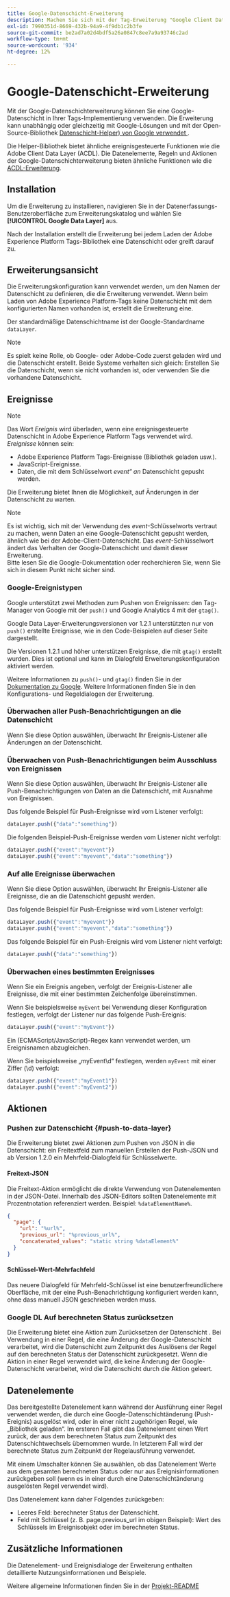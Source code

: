 ```yaml
---
title: Google-Datenschicht-Erweiterung
description: Machen Sie sich mit der Tag-Erweiterung "Google Client Data Layer“ in Adobe Experience Platform vertraut.
exl-id: 7990351d-8669-432b-94a9-4f9db1c2b3fe
source-git-commit: be2ad7a02d4bdf5a26a0847c8ee7a9a93746c2ad
workflow-type: tm+mt
source-wordcount: '934'
ht-degree: 12%

---
```


# Google-Datenschicht-Erweiterung

Mit der Google-Datenschichterweiterung können Sie eine Google-Datenschicht in Ihrer Tags-Implementierung verwenden. Die Erweiterung kann unabhängig oder gleichzeitig mit Google-Lösungen und mit der Open-Source-Bibliothek [Datenschicht-Helper) von Google verwendet ](https://github.com/google/data-layer-helper).

Die Helper-Bibliothek bietet ähnliche ereignisgesteuerte Funktionen wie die Adobe Client Data Layer (ACDL). Die Datenelemente, Regeln und Aktionen der Google-Datenschichterweiterung bieten ähnliche Funktionen wie die [ACDL-Erweiterung](../client-data-layer/overview.md).

## Installation

Um die Erweiterung zu installieren, navigieren Sie in der Datenerfassungs-Benutzeroberfläche zum Erweiterungskatalog und wählen Sie **[!UICONTROL Google Data Layer]** aus.

Nach der Installation erstellt die Erweiterung bei jedem Laden der Adobe Experience Platform Tags-Bibliothek eine Datenschicht oder greift darauf zu.

## Erweiterungsansicht

Die Erweiterungskonfiguration kann verwendet werden, um den Namen der Datenschicht zu definieren, die die Erweiterung verwendet. Wenn beim Laden von Adobe Experience Platform-Tags keine Datenschicht mit dem konfigurierten Namen vorhanden ist, erstellt die Erweiterung eine.

Der standardmäßige Datenschichtname ist der Google-Standardname `dataLayer`.

>[!NOTE]
>
>Es spielt keine Rolle, ob Google- oder Adobe-Code zuerst geladen wird und die Datenschicht erstellt. Beide Systeme verhalten sich gleich: Erstellen Sie die Datenschicht, wenn sie nicht vorhanden ist, oder verwenden Sie die vorhandene Datenschicht.

## Ereignisse

>[!NOTE]
>
>Das Wort _Ereignis_ wird überladen, wenn eine ereignisgesteuerte Datenschicht in Adobe Experience Platform Tags verwendet wird. _Ereignisse_ können sein:
>
> - Adobe Experience Platform Tags-Ereignisse (Bibliothek geladen usw.).
> - JavaScript-Ereignisse.
> - Daten, die mit dem Schlüsselwort _event“ an_ Datenschicht gepusht werden.

Die Erweiterung bietet Ihnen die Möglichkeit, auf Änderungen in der Datenschicht zu warten.

>[!NOTE]
>
>Es ist wichtig, sich mit der Verwendung des _event_-Schlüsselworts vertraut zu machen, wenn Daten an eine Google-Datenschicht gepusht werden, ähnlich wie bei der Adobe-Client-Datenschicht. Das _event_-Schlüsselwort ändert das Verhalten der Google-Datenschicht und damit dieser Erweiterung.\
> Bitte lesen Sie die Google-Dokumentation oder recherchieren Sie, wenn Sie sich in diesem Punkt nicht sicher sind.

### Google-Ereignistypen

Google unterstützt zwei Methoden zum Pushen von Ereignissen: den Tag-Manager von Google mit der `push()` und Google Analytics 4 mit der `gtag()`.

Google Data Layer-Erweiterungsversionen vor 1.2.1 unterstützten nur von `push()` erstellte Ereignisse, wie in den Code-Beispielen auf dieser Seite dargestellt.

Die Versionen 1.2.1 und höher unterstützen Ereignisse, die mit `gtag()` erstellt wurden.  Dies ist optional und kann im Dialogfeld Erweiterungskonfiguration aktiviert werden.

Weitere Informationen zu `push()`- und `gtag()` finden Sie in der [Dokumentation zu Google](https://developers.google.com/analytics/devguides/collection/ga4/reference/events?client_type=gtag).  Weitere Informationen finden Sie in den Konfigurations- und Regeldialogen der Erweiterung.

### Überwachen aller Push-Benachrichtigungen an die Datenschicht

Wenn Sie diese Option auswählen, überwacht Ihr Ereignis-Listener alle Änderungen an der Datenschicht.

### Überwachen von Push-Benachrichtigungen beim Ausschluss von Ereignissen

Wenn Sie diese Option auswählen, überwacht Ihr Ereignis-Listener alle Push-Benachrichtigungen von Daten an die Datenschicht, mit Ausnahme von Ereignissen.

Das folgende Beispiel für Push-Ereignisse wird vom Listener verfolgt:

```js
dataLayer.push({"data":"something"})
```

Die folgenden Beispiel-Push-Ereignisse werden vom Listener nicht verfolgt:

```js
dataLayer.push({"event":"myevent"})
dataLayer.push({"event":"myevent","data":"something"})
```

### Auf alle Ereignisse überwachen

Wenn Sie diese Option auswählen, überwacht Ihr Ereignis-Listener alle Ereignisse, die an die Datenschicht gepusht werden.

Das folgende Beispiel für Push-Ereignisse wird vom Listener verfolgt:

```js
dataLayer.push({"event":"myevent"})
dataLayer.push({"event":"myevent","data":"something"})
```

Das folgende Beispiel für ein Push-Ereignis wird vom Listener nicht verfolgt:

```js
dataLayer.push({"data":"something"})
```

### Überwachen eines bestimmten Ereignisses

Wenn Sie ein Ereignis angeben, verfolgt der Ereignis-Listener alle Ereignisse, die mit einer bestimmten Zeichenfolge übereinstimmen.

Wenn Sie beispielsweise `myEvent` bei Verwendung dieser Konfiguration festlegen, verfolgt der Listener nur das folgende Push-Ereignis:

```js
dataLayer.push({"event":"myEvent"})
```

Ein (ECMAScript/JavaScript)-Regex kann verwendet werden, um Ereignisnamen abzugleichen.

Wenn Sie beispielsweise „myEvent\d“ festlegen, werden `myEvent` mit einer Ziffer (\d) verfolgt:

```js
dataLayer.push({"event":"myEvent1"})
dataLayer.push({"event":"myEvent2"})
```

## Aktionen

### Pushen zur Datenschicht {#push-to-data-layer}

Die Erweiterung bietet zwei Aktionen zum Pushen von JSON in die Datenschicht: ein Freitextfeld zum manuellen Erstellen der Push-JSON und ab Version 1.2.0 ein Mehrfeld-Dialogfeld für Schlüsselwerte.

#### Freitext-JSON

Die Freitext-Aktion ermöglicht die direkte Verwendung von Datenelementen in der JSON-Datei. Innerhalb des JSON-Editors sollten Datenelemente mit Prozentnotation referenziert werden. Beispiel: `%dataElementName%`.

```json
{
  "page": {
    "url": "%url%",
    "previous_url": "%previous_url%",
    "concatenated_values": "static string %dataElement%"
  }
}
```

#### Schlüssel-Wert-Mehrfachfeld

Das neuere Dialogfeld für Mehrfeld-Schlüssel ist eine benutzerfreundlichere Oberfläche, mit der eine Push-Benachrichtigung konfiguriert werden kann, ohne dass manuell JSON geschrieben werden muss.

### Google DL Auf berechneten Status zurücksetzen

Die Erweiterung bietet eine Aktion zum Zurücksetzen der Datenschicht . Bei Verwendung in einer Regel, die eine Änderung der Google-Datenschicht verarbeitet, wird die Datenschicht zum Zeitpunkt des Auslösens der Regel auf den berechneten Status der Datenschicht zurückgesetzt. Wenn die Aktion in einer Regel verwendet wird, die keine Änderung der Google-Datenschicht verarbeitet, wird die Datenschicht durch die Aktion geleert.

## Datenelemente

Das bereitgestellte Datenelement kann während der Ausführung einer Regel verwendet werden, die durch eine Google-Datenschichtänderung (Push-Ereignis) ausgelöst wird, oder in einer nicht zugehörigen Regel, wie „Bibliothek geladen“. Im ersteren Fall gibt das Datenelement einen Wert zurück, der aus dem berechneten Status zum Zeitpunkt des Datenschichtwechsels übernommen wurde. In letzterem Fall wird der berechnete Status zum Zeitpunkt der Regelausführung verwendet.

Mit einem Umschalter können Sie auswählen, ob das Datenelement Werte aus dem gesamten berechneten Status oder nur aus Ereignisinformationen zurückgeben soll (wenn es in einer durch eine Datenschichtänderung ausgelösten Regel verwendet wird).

Das Datenelement kann daher Folgendes zurückgeben:

- Leeres Feld: berechneter Status der Datenschicht.
- Feld mit Schlüssel (z. B. page.previous_url im obigen Beispiel): Wert des Schlüssels im Ereignisobjekt oder im berechneten Status.

## Zusätzliche Informationen

Die Datenelement- und Ereignisdialoge der Erweiterung enthalten detaillierte Nutzungsinformationen und Beispiele.

Weitere allgemeine Informationen finden Sie in der [Projekt-README](https://github.com/adobe/reactor-extension-googledatalayer/blob/main/README.md)

